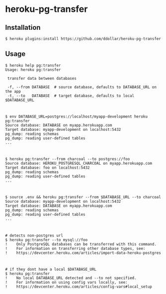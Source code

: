 # heroku-pg-transfer

## Installation

    $ heroku plugins:install https://github.com/ddollar/heroku-pg-transfer

## Usage

    $ heroku help pg:transfer
	Usage: heroku pg:transfer
	
	 transfer data between databases
	
	 -f, --from DATABASE  # source database, defaults to DATABASE_URL on the app
	 -t, --to   DATABASE  # target database, defaults to local $DATABASE_URL
#
    $ env DATABASE_URL=postgres://localhost/myapp-development heroku pg:transfer
    Source database: DATABASE on myapp.herokuapp.com
    Target database: myapp-development on localhost:5432
    pg_dump: reading schemas
    pg_dump: reading user-defined tables
    ...
#
    $ heroku pg:transfer --from charcoal --to postgres://foo
    Source database: HEROKU_POSTGRESQL_CHARCOAL on myapp.herokuapp.com
    Target database: foo on localhost:5432
    pg_dump: reading schemas
    pg_dump: reading user-defined tables
    ...
#
    $ source .env && heroku pg:transfer --from $DATABASE_URL --to charcoal
    Source database: myapp-development on localhost:5432
    Target database: DATABASE on myapp.herokuapp.com
    pg_dump: reading schemas
    pg_dump: reading user-defined tables
    ...
#
    # detects non-postgres url
    $ heroku pg:transfer --to mysql://foo
    !    Only PostgreSQL databases can be transferred with this command.
    !    For information on transferring other database types, see:
    !    https://devcenter.heroku.com/articles/import-data-heroku-postgres
#
    # if they dont have a local $DATABASE_URL
    $ heroku pg:transfer
    !    No local DATABASE_URL detected and --to not specified.
    !    For information on using config vars locally, see:
    !    https://devcenter.heroku.com/articles/config-vars#local_setup
